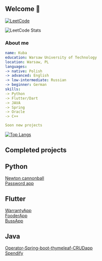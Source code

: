 ## Welcome 👋

[![LeetCode](https://img.shields.io/badge/LeetCode-000000?style=for-the-badge&logo=LeetCode&logoColor=#d16c06)](https://leetcode.com/mrkuba/)

![LeetCode Stats](https://leetcard.jacoblin.cool/mrkuba?theme=light&font=MuseoModerno)
### About me
```yml
name: Kuba
education: Warsaw University of Technology
location: Warsaw, PL
languages:
-> native: Polish
-> advanced: English
-> low-intermediate: Russian
-> beginner: German
skills:
-> Python
-> Flutter/Dart
-> JAVA
-> Spring
-> Oracle
-> C++

Soon new projects
```

[![Top Langs](https://github-readme-stats.vercel.app/api/top-langs/?username=mrkuba1&hide_progress=false&layout=compact)](https://github.com/anuraghazra/github-readme-stats)

## Completed projects

## Python
[Newton cannonball ](https://github.com/mrkuba1/Newton-cannonball-python)\
[Password app ](https://github.com/mrkuba1/password-app-python)

## Flutter
[WarrantyApp](https://github.com/mrkuba1/warrantyapp-flutter)\
[FooderApp](https://github.com/mrkuba1/fooder-flutter)\
[BussApp](https://github.com/mrkuba1/busapp-flutter)

## Java
[Operator-Spring-boot-thymeleaf-CRUDapp](https://github.com/mrkuba1/Operator-spring-boot-thymeleaf)\
[Spendify](https://github.com/mrkuba1/Spendify)




<!--
**mrkuba1/mrkuba1** is a ✨ _special_ ✨ repository because its `README.md` (this file) appears on your GitHub profile.

Here are some ideas to get you started:

- 🔭 I’m currently working on ...
- 🌱 I’m currently learning ...
- 👯 I’m looking to collaborate on ...
- 🤔 I’m looking for help with ...
- 💬 Ask me about ...
- 📫 How to reach me: ...
- 😄 Pronouns: ...
- ⚡ Fun fact: ...
-->
